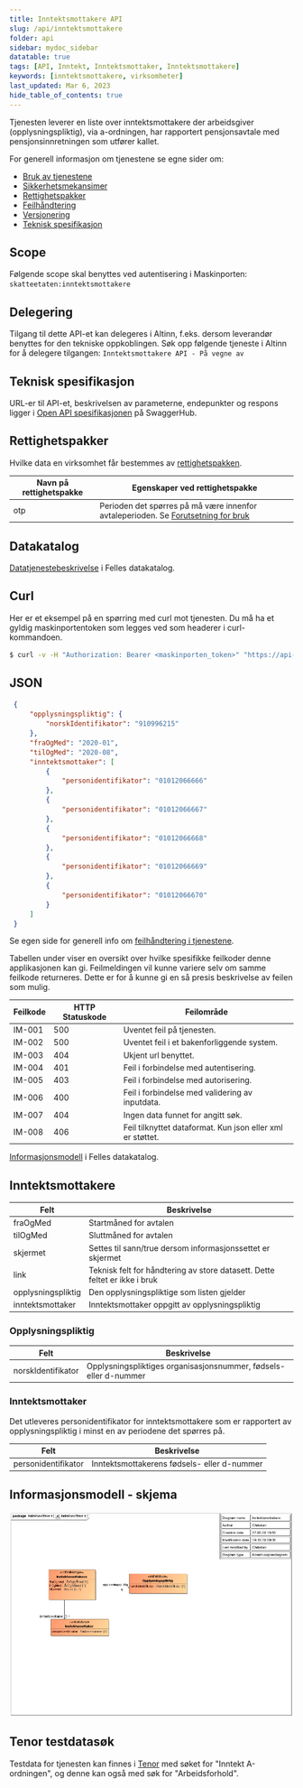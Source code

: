 ```yaml
---
title: Inntektsmottakere API
slug: /api/inntektsmottakere
folder: api
sidebar: mydoc_sidebar
datatable: true
tags: [API, Inntekt, Inntektsmottaker, Inntektsmottakere]
keywords: [inntektsmottakere, virksomheter]
last_updated: Mar 6, 2023
hide_table_of_contents: true
---
```

<summary>Tjenesten leverer en liste over inntektsmottakere der arbeidsgiver (opplysningspliktig), via a-ordningen, har rapportert pensjonsavtale med pensjonsinnretningen som utfører kallet.</summary>

<Tabs underline={true}>
<TabItem headerText="Om tjenesten" itemKey="itemKey-1" default>

For generell informasjon om tjenestene se egne sider om:
* [Bruk av tjenestene](../om/bruk.md)
* [Sikkerhetsmekansimer](../om/sikkerhet.md)
* [Rettighetspakker](../om/rettighetspakker.md) 
* [Feilhåndtering](../om/feil.md)
* [Versjonering](../om/versjoner.md)
* [Teknisk spesifikasjon](../om/tekniskspesifikasjon.md)

## Scope
Følgende scope skal benyttes ved autentisering i Maskinporten: `skatteetaten:inntektsmottakere`

## Delegering
Tilgang til dette API-et kan delegeres i Altinn, f.eks. dersom leverandør benyttes for den tekniske oppkoblingen. Søk opp følgende tjeneste i Altinn for å delegere tilgangen: `Inntektsmottakere API - På vegne av`

## Teknisk spesifikasjon
URL-er til API-et, beskrivelsen av parameterne, endepunkter og respons ligger i [Open API spesifikasjonen](https://app.swaggerhub.com/apis/skatteetaten/inntektsmottakere-api) på SwaggerHub.

## Rettighetspakker
Hvilke data en virksomhet får bestemmes av [rettighetspakken](../om/rettighetspakker.md).
 
| Navn på rettighetspakke |	Egenskaper ved rettighetspakke |
|---|---|
| otp | Perioden det spørres på må være innenfor avtaleperioden. Se [Forutsetning for bruk](../informasjonsmodeller/tjenestepensjonsavtale/forutsetningerforbruk.md) |

## Datakatalog
[Datatjenestebeskrivelse](https://data.norge.no/dataservices/463966c2-0a35-3845-b2a4-9446d36526e4) i Felles datakatalog.

</TabItem>
<TabItem headerText="Eksempler" itemKey="itemKey-2"> 

## Curl

Her er et eksempel på en spørring med curl mot tjenesten. Du må ha et gyldig maskinportentoken som legges ved som headerer i curl-kommandoen.

```bash
$ curl -v -H "Authorization: Bearer <maskinporten_token>" "https://api-at.sits.no/api/innrapportert/opplysningspliktig/v1/otp/999999999/inntektsmottakere"
```

## JSON

```json
 {
     "opplysningspliktig": {
         "norskIdentifikator": "910996215"
     },
     "fraOgMed": "2020-01",
     "tilOgMed": "2020-08",
     "inntektsmottaker": [
         {
             "personidentifikator": "01012066666"
         },
         {
             "personidentifikator": "01012066667"
         },
         {
             "personidentifikator": "01012066668"
         },
         {
             "personidentifikator": "01012066669"
         },
         {
             "personidentifikator": "01012066670"
         }
     ]
 }
```

</TabItem>
<TabItem headerText="Feilkoder" itemKey="itemKey-3">

Se egen side for generell info om [feilhåndtering i tjenestene](../om/feil.md).

Tabellen under viser en oversikt over hvilke spesifikke feilkoder denne applikasjonen kan gi. Feilmeldingen vil kunne variere selv om samme feilkode returneres. Dette er for å kunne gi en så presis beskrivelse av feilen som mulig.
 
| Feilkode | HTTP Statuskode | Feilområde                                                                   |
|----------|-----------------|------------------------------------------------------------------------------|
| IM-001   | 500             | Uventet feil på tjenesten.                                                   |
| IM-002   | 500             | Uventet feil i et bakenforliggende system.                                   |
| IM-003   | 404             | Ukjent url benyttet.                                                         |
| IM-004   | 401             | Feil i forbindelse med autentisering.                                        |
| IM-005   | 403             | Feil i forbindelse med autorisering.                                         |
| IM-006   | 400             | Feil i forbindelse med validering av inputdata.                              |
| IM-007   | 404             | Ingen data funnet for angitt søk.                                   |
| IM-008   | 406             | Feil tilknyttet dataformat. Kun json eller xml er støttet. |
 
</TabItem>
<TabItem headerText="Informasjonsmodell" itemKey="itemKey-4">

[Informasjonsmodell](https://data.norge.no/informationmodels/df55045f-66d6-35c5-bc89-9ec856397951) i Felles datakatalog.
 
## Inntektsmottakere

| Felt | Beskrivelse |
| ---- | -------------------------------------------------------- |
| fraOgMed | Startmåned for avtalen |
| tilOgMed | Sluttmåned for avtalen |
| skjermet | Settes til sann/true dersom informasjonssettet er skjermet |
| link | Teknisk felt for håndtering av store datasett.  Dette feltet er ikke i bruk |
| opplysningspliktig | Den opplysningspliktige som listen gjelder  |
| inntektsmottaker | Inntektsmottaker oppgitt av opplysningspliktig |
 
### Opplysningspliktig

| Felt | Beskrivelse |
| ---- | ------------------------------------------------------ |
| norskIdentifikator | Opplysningspliktiges organisasjonsnummer, fødsels- eller d-nummer |

### Inntektsmottaker
Det utleveres personidentifikator for inntektsmottakere som er rapportert av opplysningspliktig i minst en av periodene det spørres på.

| Felt | Beskrivelse |
| ---- | ------------------------------------------------------ |
| personidentifikator | Inntektsmottakerens fødsels- eller d-nummer |

## Informasjonsmodell - skjema
 
![inntektsmottakere](../../static/download/inntektsmottakere.png)
 
</TabItem>
<TabItem headerText="Test" itemKey="itemKey-5">

## Tenor testdatasøk
Testdata for tjenesten kan finnes i [Tenor](../test/tenor.md) med søket for "Inntekt A-ordningen", og denne kan også med søk for "Arbeidsforhold".

</TabItem>
</Tabs>


